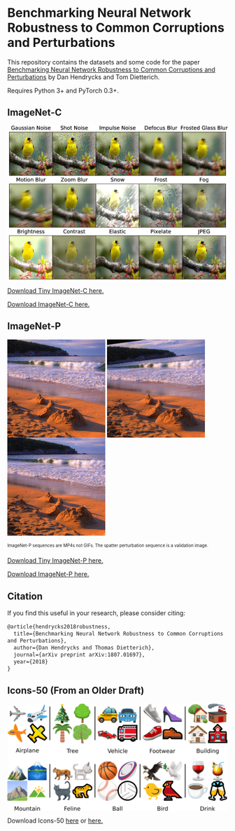 # Benchmarking Neural Network Robustness to Common Corruptions and Perturbations

This repository contains the datasets and some code for the paper [Benchmarking Neural Network Robustness to Common Corruptions and Perturbations](https://arxiv.org/abs/1807.01697) by Dan Hendrycks and Tom Dietterich.

Requires Python 3+ and PyTorch 0.3+.

## ImageNet-C

<img align="center" src="assets/imagenet-c.png" width="750">

[Download Tiny ImageNet-C here.](https://berkeley.box.com/s/6zt1qzwm34hgdzcvi45svsb10zspop8a)

[Download ImageNet-C here.](https://drive.google.com/drive/folders/1HDVw6CmX3HiG0ODFtI75iIfBDxSiSz2K?usp=sharing)

## ImageNet-P

<img align="center" src="assets/translate.gif" width="224"> <img align="center" src="assets/tilt.gif" width="224"> <img align="center" src="assets/spatter.gif" width="224">

<sub><sup>ImageNet-P sequences are MP4s not GIFs. The spatter perturbation sequence is a validation image.</sup></sub>

[Download Tiny ImageNet-P here.](https://berkeley.box.com/s/19m2ppji0xsqgtkrs95329bqftbvncx9)

[Download ImageNet-P here.](https://drive.google.com/drive/folders/1vRrDaWA6-_GaUZqOmovWrr4W34aiSLu7?usp=sharing)


## Citation

If you find this useful in your research, please consider citing:

    @article{hendrycks2018robustness,
      title={Benchmarking Neural Network Robustness to Common Corruptions and Perturbations},
      author={Dan Hendrycks and Thomas Dietterich},
      journal={arXiv preprint arXiv:1807.01697},
      year={2018}
    }

## Icons-50 (From an Older Draft)

<img align="center" src="assets/icons-50.png" width="750">

Download Icons-50 [here](https://berkeley.box.com/s/jcem6ik7rxr6594lg99kmrdo01ue6yjt) or [here.](https://drive.google.com/drive/folders/16_kaFo3uUoS-U8FTDm4nUh6Vo21UVnJX?usp=sharing)

